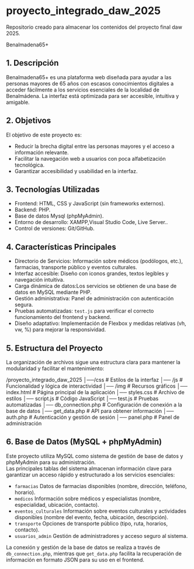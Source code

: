# proyecto_integrado_daw_2025
Repositorio creado para almacenar los contenidos del proyecto final daw 2025.

Benalmadena65+

## 1. Descripción
Benalmadena65+ es una plataforma web diseñada para ayudar a las personas mayores de 65 años con escasos conocimientos digitales a acceder fácilmente a los servicios esenciales de la localidad de Benalmádena. 
La interfaz está optimizada para ser accesible, intuitiva y amigable.

## 2. Objetivos
El objetivo de este proyecto es:

- Reducir la brecha digital entre las personas mayores y el acceso a información relevante.
- Facilitar la navegación web a usuarios con poca alfabetización tecnológica.
- Garantizar accesibilidad y usabilidad en la interfaz.

## 3. Tecnologías Utilizadas
- Frontend: HTML, CSS y JavaScript (sin frameworks externos).
- Backend: PHP.
- Base de datos Mysql (phpMyAdmin).
- Entorno de desarrollo: XAMPP,Visual Studio Code, Live Server..
- Control de versiones: Git/GitHub.

## 4. Características Principales
- Directorio de Servicios: Información sobre médicos (podólogos, etc.), farmacias, transporte público y eventos culturales.  
- Interfaz accesible: Diseño con iconos grandes, textos legibles y navegación intuitiva.  
- Carga dinámica de datos:Los servicios se obtienen de una base de datos en MySQL mediante PHP.  
- Gestión administrativa: Panel de administración con autenticación segura.  
- Pruebas automatizadas: `test.js` para verificar el correcto funcionamiento del frontend y backend.  
- Diseño adaptativo: Implementación de Flexbox y medidas relativas (vh, vw, %) para mejorar la responsividad.  

## 5. Estructura del Proyecto  
La organización de archivos sigue una estructura clara para mantener la modularidad y facilitar el mantenimiento:

/proyecto_integrado_daw_2025
│──/css # Estilos de la interfaz 
│── /js # Funcionalidad y lógica de interactividad 
│── /img # Recursos gráficos 
│── index.html # Página principal de la aplicación 
│── styles.css # Archivo de estilos 
│── script.js # Código JavaScript 
│── test.js # Pruebas automatizadas 
│── db_connection.php # Configuración de conexión a la base de datos 
│── get_data.php # API para obtener información 
│── auth.php # Autenticación y gestión de sesión 
│── panel.php # Panel de administración

## 6. Base de Datos (MySQL + phpMyAdmin)  

Este proyecto utiliza MySQL como sistema de gestión de base de datos y phpMyAdmin para su administración.  
Las principales tablas del sistema almacenan información clave para garantizar un acceso rápido y estructurado a los servicios esenciales:  

- `farmacias`  Datos de farmacias disponibles (nombre, dirección, teléfono, horario).  
- `medicos`  Información sobre médicos y especialistas (nombre, especialidad, ubicación, contacto).  
- `eventos_culturales` Información sobre eventos culturales y actividades disponibles (nombre del evento, fecha, ubicación, descripción).  
- `transporte`  Opciones de transporte público (tipo, ruta, horarios, contacto).  
- `usuarios_admin`  Gestión de administradores y acceso seguro al sistema.  

La conexión y gestión de la base de datos se realiza a través de `db_connection.php`, mientras que `get_data.php` facilita la recuperación de información en formato JSON para su uso en el frontend.  
